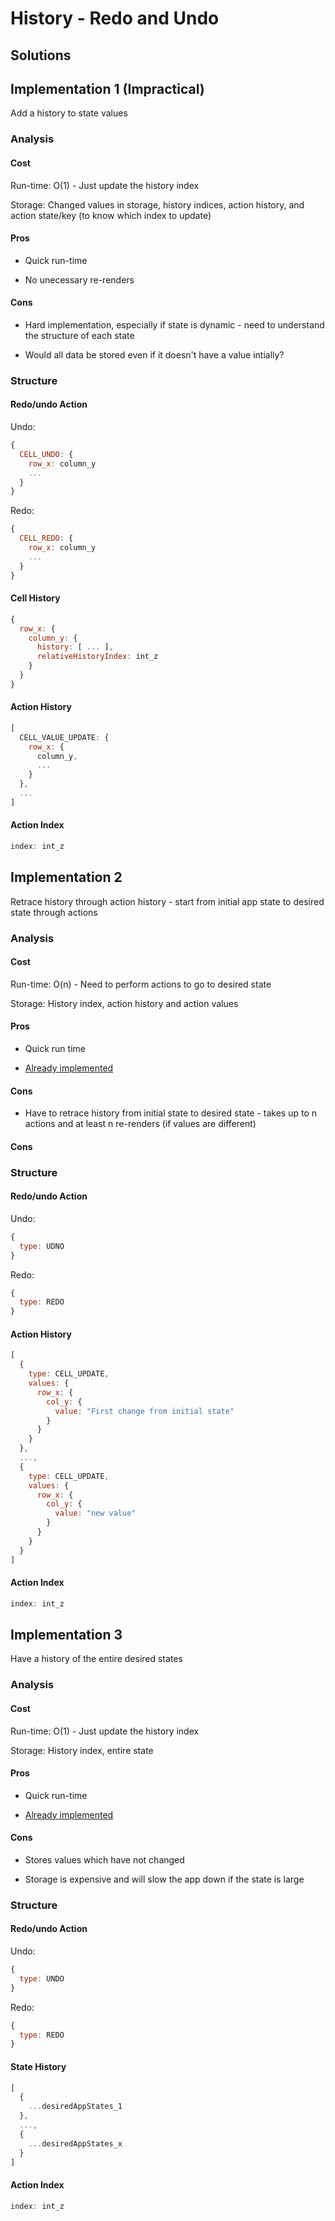 # History - Redo and Undo

## Solutions

## Implementation 1 (Impractical)

Add a history to state values

### Analysis

#### Cost

Run-time: O(1) - Just update the history index

Storage: Changed values in storage, history indices, action history, and action state/key (to know which index to update)

#### Pros

- Quick run-time

- No unecessary re-renders

#### Cons

- Hard implementation, especially if state is dynamic - need to understand the structure of each state

- Would all data be stored even if it doesn't have a value intially?

### Structure

#### Redo/undo Action

Undo:

```js
{
  CELL_UNDO: {
    row_x: column_y
    ...
  }
}
```

Redo:

```js
{
  CELL_REDO: {
    row_x: column_y
    ...
  }
}
```

#### Cell History

```js
{
  row_x: {
    column_y: {
      history: [ ... ],
      relativeHistoryIndex: int_z
    }
  }
}
```

#### Action History

```js
[
  CELL_VALUE_UPDATE: {
    row_x: {
      column_y,
      ...
    }
  },
  ...
]
```

#### Action Index

```js
index: int_z
```

## Implementation 2

Retrace history through action history - start from initial app state to desired state through actions

### Analysis

#### Cost

Run-time: O(n) - Need to perform actions to go to desired state

Storage: History index, action history and action values

#### Pros

- Quick run time

- [Already implemented](https://github.com/JannicBeck/undox)

#### Cons

- Have to retrace history from initial state to desired state - takes up to n actions and at least n re-renders (if values are different)

#### Cons

### Structure

#### Redo/undo Action

Undo:

```js
{
  type: UDNO
}
```

Redo:

```js
{
  type: REDO
}
```

#### Action History

```js
[
  {
    type: CELL_UPDATE,
    values: {
      row_x: {
        col_y: {
          value: "First change from initial state"
        }
      }
    }
  },
  ...,
  {
    type: CELL_UPDATE,
    values: {
      row_x: {
        col_y: {
          value: "new value"
        }
      }
    }
  }
]
```

#### Action Index

```js
index: int_z
```

## Implementation 3

Have a history of the entire desired states

### Analysis

#### Cost

Run-time: O(1) - Just update the history index

Storage: History index, entire state

#### Pros

- Quick run-time

- [Already implemented](https://github.com/omnidan/redux-undo)

#### Cons

- Stores values which have not changed

- Storage is expensive and will slow the app down if the state is large

### Structure

#### Redo/undo Action

Undo:

```js
{
  type: UNDO
}
```

Redo:

```js
{
  type: REDO
}
```

#### State History

```js
[
  {
    ...desiredAppStates_1
  },
  ...,
  {
    ...desiredAppStates_x
  }
]
```

#### Action Index

```js
index: int_z
```

